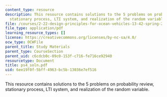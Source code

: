 ```yaml
---
content_type: resource
description: This resource contains solutions to the 5 problems on probability review,
  stationary process, LTI system, and realization of the random variable.
file: /courses/2-22-design-principles-for-ocean-vehicles-13-42-spring-2005/6ee19f0f5bff4963bc5b13036e7ef516_ps4_soln.pdf
file_type: application/pdf
learning_resource_types: []
license: https://creativecommons.org/licenses/by-nc-sa/4.0/
ocw_type: OCWFile
parent_title: Study Materials
parent_type: CourseSection
parent_uid: c6cdcb0c-09c0-153f-c716-fe716ce92940
resourcetype: Document
title: ps4_soln.pdf
uid: 6ee19f0f-5bff-4963-bc5b-13036e7ef516
---
```

This resource contains solutions to the 5 problems on probability review, stationary process, LTI system, and realization of the random variable.